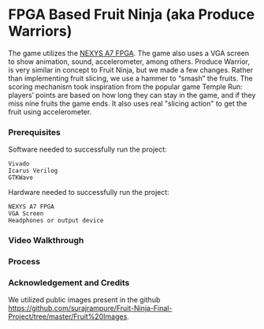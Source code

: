 # FPGA Based Fruit Ninja (aka Produce Warriors)

The game utilizes the [NEXYS A7 FPGA](https://reference.digilentinc.com/_media/nexys:nexys4:nexys4_rm.pdf). The game also uses a VGA screen to show animation, sound, accelerometer, among others. Produce Warrior, is very similar in concept to Fruit Ninja, but we made a few changes. Rather than implementing fruit slicing, we use a hammer to “smash” the fruits. The scoring mechanism took inspiration from the popular game Temple Run: players’ points are based on how long they can stay in the game, and if they miss nine fruits the game ends. It also uses real "slicing action" to get the fruit using accelerometer.

### Prerequisites

Software needed to successfully run the project:

```
Vivado
Icarus Verilog
GTKWave
```

Hardware needed to successfully run the project:

```
NEXYS A7 FPGA
VGA Screen
Headphones or output device
```
### Video Walkthrough


### Process

### Acknowledgement and Credits
We utilized public images present in the github https://github.com/surajrampure/Fruit-Ninja-Final-Project/tree/master/Fruit%20Images. 
